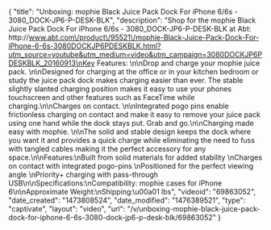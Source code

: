 {
    "title": "Unboxing: mophie Black Juice Pack Dock For iPhone 6\/6s - 3080_DOCK-JP6-P-DESK-BLK",
    "description": "Shop for the mophie Black Juice Pack Dock For iPhone 6\/6s - 3080_DOCK-JP6-P-DESK-BLK at Abt: http:\/\/www.abt.com\/product\/95521\/mophie-Black-Juice-Pack-Dock-For-iPhone-6-6s-3080DOCKJP6PDESKBLK.html?utm_source=youtube&utm_medium=video&utm_campaign=3080DOCKJP6PDESKBLK_20160913\nKey Features: \n\nDrop and charge your mophie juice pack. \n\nDesigned for charging at the office or in your kitchen bedroom or study the juice pack dock makes charging easier than ever. The stable slightly slanted charging position makes it easy to use your phones touchscreen and other features such as FaceTime while charging.\n\nCharges on contact. \n\nIntegrated pogo pins enable frictionless charging on contact and make it easy to remove your juice pack using one hand while the dock stays put. Grab and go.\n\nCharging made easy with mophie. \n\nThe solid and stable design keeps the dock where you want it and provides a quick charge while eliminating the need to fuss with tangled cables making it the perfect accessory for any space.\n\nFeatures:\nBuilt from solid materials for added stability \nCharges on contact with integrated pogo-pins \nPositioned for the perfect viewing angle \nPriority+ charging with pass-through USB\n\nSpecifications:\nCompatibility: mophie cases for iPhone 6\n\nApproximate Weight:\nShipping:\u00a01 lbs",
    "videoid": "69863052",
    "date_created": "1473808524",
    "date_modified": "1476389521",
    "type": "captivate",
    "layout": "video",
    "url": "\/v\/unboxing-mophie-black-juice-pack-dock-for-iphone-6-6s-3080-dock-jp6-p-desk-blk\/69863052"
}